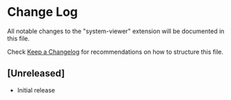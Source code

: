 # Change Log

All notable changes to the "system-viewer" extension will be documented in this file.

Check [Keep a Changelog](http://keepachangelog.com/) for recommendations on how to structure this file.

## [Unreleased]

- Initial release